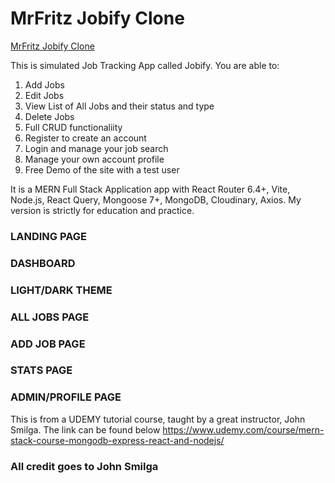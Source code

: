 # MrFritz Jobify Clone #
[MrFritz Jobify Clone](https://mrfritz-jobify.onrender.com//)

This is simulated Job Tracking App called Jobify. 
You are able to:
         
1. Add Jobs
2. Edit Jobs
3. View List of All Jobs and their status and type
4. Delete Jobs 
5. Full CRUD functionaliity
6. Register to create an account
7. Login and manage your job search
8. Manage your own account profile
9. Free Demo of the site with a test user

It is a MERN Full Stack Application app with React Router 6.4+, Vite, Node.js,
React Query, Mongoose 7+, MongoDB, Cloudinary, Axios. 
My version is strictly for education and practice.

### LANDING PAGE

### DASHBOARD

### LIGHT/DARK THEME


### ALL JOBS PAGE


### ADD JOB PAGE


### STATS PAGE

### ADMIN/PROFILE PAGE


This is from a UDEMY tutorial course, taught by a great instructor, John Smilga.
The link can be found below https://www.udemy.com/course/mern-stack-course-mongodb-express-react-and-nodejs/
### All credit goes to John Smilga
